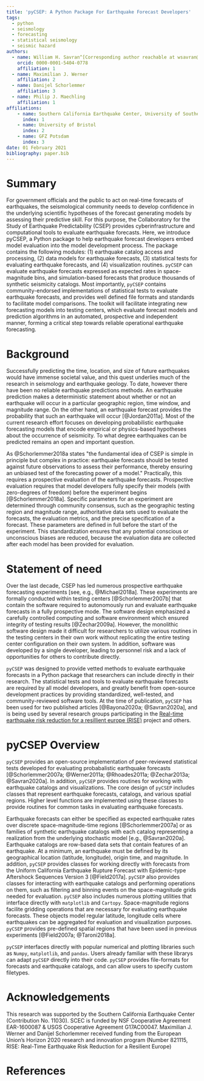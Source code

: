 ```yaml
---
title: 'pyCSEP: A Python Package For Earthquake Forecast Developers' 
tags:
  - python
  - seismology
  - forecasting
  - statistical seismology
  - seismic hazard 
authors:
  - name: William H. Savran^[Corresponding author reachable at wsavran@usc.edu] 
    orcid: 0000-0001-5404-0778 
    affiliation: 1
  - name: Maximilian J. Werner 
    affiliation: 2
  - name: Danijel Schorlemmer 
    affiliation: 3
  - name: Philip J. Maechling 
    affiliation: 1 
affiliations:
    - name: Southern California Earthquake Center, University of Southern California 
      index: 1
    - name: University of Bristol 
      index: 2
    - name: GFZ Potsdam 
      index: 3 
date: 01 February 2021 
bibliography: paper.bib 
---
```


# Summary

For government officials and the public to act on real-time forecasts of earthquakes, the seismological community needs to
develop confidence in the underlying scientific hypotheses of the forecast generating models by assessing their
predictive skill. For this purpose, the Collaboratory for the Study of Earthquake Predictability (CSEP) provides
cyberinfrastructure and computational tools to evaluate earthquake forecasts. Here, we introduce pyCSEP, a Python package to
help earthquake forecast developers embed model evaluation into the model development process. The package contains the
following modules: (1) earthquake catalog access and processing, (2) data models for earthquake forecasts, (3) statistical
tests for evaluating earthquake forecasts, and (4) visualization routines. `pyCSEP` can evaluate earthquake forecasts expressed as
expected rates in space-magnitude bins, and simulation-based forecasts that produce thousands of synthetic seismicity catalogs.
Most importantly, `pyCSEP` contains community-endorsed implementations of statistical tests to evaluate earthquake forecasts,
and provides well defined file formats and standards to facilitate model comparisons. The toolkit will facilitate integrating
new forecasting models into testing centers, which evaluate forecast models and prediction algorithms in an automated,
prospective and independent manner, forming a critical step towards reliable operational earthquake forecasting. 

# Background

Successfully predicting the time, location, and size of future earthquakes would have immense societal value, and this quest
underlies much of the research in seismology and earthquake geology. To date, however there have been no reliable earthquake
predictions methods. An earthquake prediction makes a deterministic statement about whether or not an earthquake will occur in
a particular geographic region, time window, and magnitude range. On the other hand, an earthquake forecast provides the
probability that such an earthquake will occur [@Jordan2011a]. Most of the current research effort focuses on developing
probabilistic earthquake forecasting models that encode empirical or physics-based hypotheses about the occurrence of
seismicity.  To what degree earthquakes can be predicted remains an open and important question. 

As @Schorlemmer2018a states "the fundamental idea of CSEP is simple in principle but complex in practice: earthquake forecasts
should be tested against future observations to assess their performance, thereby ensuring an unbiased test of the forecasting
power of a model." Practically, this requires a prospective evaluation of the earthquake forecasts. Prospective evaluation
requires that model developers fully specify their models (with zero-degrees of freedom) before the experiment begins
[@Schorlemmer2018a]. Specific parameters for an experiment are determined through community consensus, such as the geographic
testing region and magnitude range, authoritative data sets used to evaluate the forecasts, the evaluation metrics, and the precise
specification of a forecast. These parameters are defined in full before the start of the experiment. This standardization
ensures that any potential conscious or unconscious biases are reduced, because the evaluation data are collected after each
model has been provided for evaluation.

# Statement of need

Over the last decade, CSEP has led numerous prospective earthquake forecasting experiments [see, e.g., @Michael2018a]. These
experiments are formally conducted within testing centers [@Schorlemmer2007b] that contain the software required to
autonomously run and evaluate earthquake forecasts in a fully prospective mode. The software design emphasized a carefully
controlled computing and software environment which ensured integrity of testing results [@Zechar2009a]. However, the
monolithic software design made it difficult for researchers to utilize various routines in the testing centers in their own
work without replicating the entire testing center configuration on their own system. In addition, software was developed by a
single developer, leading to personnel risk and a lack of opportunities for others to contribute directly.   

`pyCSEP` was designed to provide vetted methods to evaluate earthquake forecasts in a Python package that researchers can
include directly in their research. The statistical tests and tools to evaluate earthquake forecasts are required by all
model developers, and greatly benefit from open-source development practices by providing standardized, well-tested, and
community-reviewed software tools. At the time of publication, `pyCSEP` has been used for two published articles [@Bayona2020a;
@Savran2020a], and is being used by several research groups participating in the [Real-time earthquake risk reduction for a
resillient europe (RISE)](http://www.rise-eu.org/home) project and others.

# pyCSEP Overview

`pyCSEP` provides an open-source implementation of peer-reviewed statistical tests developed for evaluating probabalistic
earthquake forecasts [@Schorlemmer2007a; @Werner2011a; @Rhoades2011a; @Zechar2013a; @Savran2020a]. In addition, `pyCSEP`
provides routines for working with earthquake catalogs and visualizations. The core design of `pyCSEP` includes classes that
represent earthquake forecasts, catalogs, and various spatial regions. Higher level functions are implemented using these
classes to provide routines for common tasks in evaluating earthquake forecasts. 

Earthquake forecasts can either be specified as expected earthquake rates over discrete space-magnitude-time regions
[@Schorlemmer2007a] or as families of synthetic earthquake catalogs with each catalog representing a realization from the
underlying stochastic model [e.g., @Savran2020a].  Earthquake catalogs are row-based data sets that contain features of an
earthquake. At a minimum, an earthquake must be defined by its geographical location (latitude, longitude), origin time, and
magnitude. In addition, `pyCSEP` provides classes for working directly with forecasts from the Uniform California Earthquake
Rupture Forecast with Epidemic-type Aftershock Sequences Version 3 [@Field2017a].  `pyCSEP` also provides classes for
interacting with earthquake catalogs and performing operations on them, such as filtering and binning events on the
space-magnitude grids needed for evaluation. `pyCSEP` also includes numerous plotting utilities that interface directly with
`matplotlib` and `Cartopy`.  Space-magnitude regions facilite gridding operations that are necessary for evaluating earthquake
forecasts.  These objects model regular latitude, longitude cells where earthquakes can be aggregated for evaluation and
visualization purposes. `pyCSEP` provides pre-defined spatial regions that have been used in previous experiments
[@Field2007a; @Taroni2018a]. 

`pyCSEP` interfaces directly with popular numerical and plotting libraries such as `Numpy`, `matplotlib`, and `pandas`.
Users already familiar with these librarys can adapt `pyCSEP` directly into their code. `pyCSEP` provides file-formats
for forecasts and earthquake catalogs, and can allow users to specify custom filetypes.

# Acknowledgements

This research was supported by the Southern California Earthquake Center (Contribution No. 11030). SCEC is funded by NSF
Cooperative Agreement EAR-1600087 & USGS Cooperative Agreement G17AC00047. Maximilian J. Werner and Danijel Schorlemmer received funding from the European Union’s Horizon 2020 research and innovation program (Number 821115, RISE: Real-Time Earthquake Risk Reduction for a Resilient Europe) 

# References

